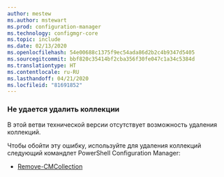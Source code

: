 ```yaml
---
author: mestew
ms.author: mstewart
ms.prod: configuration-manager
ms.technology: configmgr-core
ms.topic: include
ms.date: 02/13/2020
ms.openlocfilehash: 54e00688c1375f9ec54ada86d2b2c4b9347d5405
ms.sourcegitcommit: bbf820c35414bf2cba356f30fe047c1a34c5384d
ms.translationtype: HT
ms.contentlocale: ru-RU
ms.lasthandoff: 04/21/2020
ms.locfileid: "81691852"
---
```

### <a name="cant-delete-collections"></a><a name="ki_coll"></a> Не удается удалить коллекции

<!--6245446-->
В этой ветви технической версии отсутствует возможность удаления коллекций.

Чтобы обойти эту ошибку, используйте для удаления коллекций следующий командлет PowerShell Configuration Manager:

- [Remove-CMCollection](https://docs.microsoft.com/powershell/module/configurationmanager/remove-cmcollection?view=sccm-ps)
